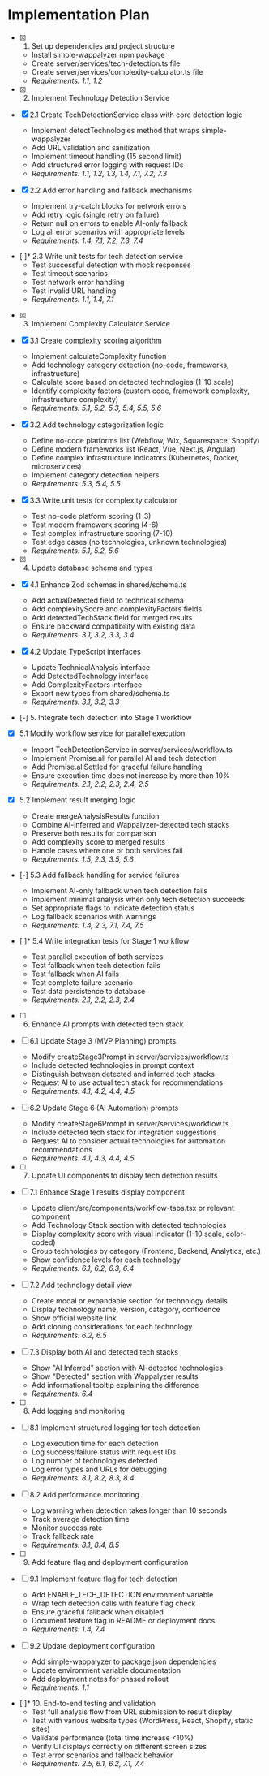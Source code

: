 
# Implementation Plan

- [x] 1. Set up dependencies and project structure
  - Install simple-wappalyzer npm package
  - Create server/services/tech-detection.ts file
  - Create server/services/complexity-calculator.ts file
  - _Requirements: 1.1, 1.2_

- [x] 2. Implement Technology Detection Service
- [x] 2.1 Create TechDetectionService class with core detection logic
  - Implement detectTechnologies method that wraps simple-wappalyzer
  - Add URL validation and sanitization
  - Implement timeout handling (15 second limit)
  - Add structured error logging with request IDs
  - _Requirements: 1.1, 1.2, 1.3, 1.4, 7.1, 7.2, 7.3_

- [x] 2.2 Add error handling and fallback mechanisms
  - Implement try-catch blocks for network errors
  - Add retry logic (single retry on failure)
  - Return null on errors to enable AI-only fallback
  - Log all error scenarios with appropriate levels
  - _Requirements: 1.4, 7.1, 7.2, 7.3, 7.4_

- [ ]* 2.3 Write unit tests for tech detection service
  - Test successful detection with mock responses
  - Test timeout scenarios
  - Test network error handling
  - Test invalid URL handling
  - _Requirements: 1.1, 1.4, 7.1_

- [x] 3. Implement Complexity Calculator Service
- [x] 3.1 Create complexity scoring algorithm
  - Implement calculateComplexity function
  - Add technology category detection (no-code, frameworks, infrastructure)
  - Calculate score based on detected technologies (1-10 scale)
  - Identify complexity factors (custom code, framework complexity, infrastructure complexity)
  - _Requirements: 5.1, 5.2, 5.3, 5.4, 5.5, 5.6_

- [x] 3.2 Add technology categorization logic
  - Define no-code platforms list (Webflow, Wix, Squarespace, Shopify)
  - Define modern frameworks list (React, Vue, Next.js, Angular)
  - Define complex infrastructure indicators (Kubernetes, Docker, microservices)
  - Implement category detection helpers
  - _Requirements: 5.3, 5.4, 5.5_

- [x] 3.3 Write unit tests for complexity calculator
  - Test no-code platform scoring (1-3)
  - Test modern framework scoring (4-6)
  - Test complex infrastructure scoring (7-10)
  - Test edge cases (no technologies, unknown technologies)
  - _Requirements: 5.1, 5.2, 5.6_

- [x] 4. Update database schema and types
- [x] 4.1 Enhance Zod schemas in shared/schema.ts
  - Add actualDetected field to technical schema
  - Add complexityScore and complexityFactors fields
  - Add detectedTechStack field for merged results
  - Ensure backward compatibility with existing data
  - _Requirements: 3.1, 3.2, 3.3, 3.4_

- [x] 4.2 Update TypeScript interfaces
  - Update TechnicalAnalysis interface
  - Add DetectedTechnology interface
  - Add ComplexityFactors interface
  - Export new types from shared/schema.ts
  - _Requirements: 3.1, 3.2, 3.3_

- [-] 5. Integrate tech detection into Stage 1 workflow
- [x] 5.1 Modify workflow service for parallel execution
  - Import TechDetectionService in server/services/workflow.ts
  - Implement Promise.all for parallel AI and tech detection
  - Add Promise.allSettled for graceful failure handling
  - Ensure execution time does not increase by more than 10%
  - _Requirements: 2.1, 2.2, 2.3, 2.4, 2.5_

- [x] 5.2 Implement result merging logic
  - Create mergeAnalysisResults function
  - Combine AI-inferred and Wappalyzer-detected tech stacks
  - Preserve both results for comparison
  - Add complexity score to merged results
  - Handle cases where one or both services fail
  - _Requirements: 1.5, 2.3, 3.5, 5.6_

- [-] 5.3 Add fallback handling for service failures
  - Implement AI-only fallback when tech detection fails
  - Implement minimal analysis when only tech detection succeeds
  - Set appropriate flags to indicate detection status
  - Log fallback scenarios with warnings
  - _Requirements: 1.4, 2.3, 7.1, 7.4, 7.5_

- [ ]* 5.4 Write integration tests for Stage 1 workflow
  - Test parallel execution of both services
  - Test fallback when tech detection fails
  - Test fallback when AI fails
  - Test complete failure scenario
  - Test data persistence to database
  - _Requirements: 2.1, 2.2, 2.3, 2.4_

- [ ] 6. Enhance AI prompts with detected tech stack
- [ ] 6.1 Update Stage 3 (MVP Planning) prompts
  - Modify createStage3Prompt in server/services/workflow.ts
  - Include detected technologies in prompt context
  - Distinguish between detected and inferred tech stacks
  - Request AI to use actual tech stack for recommendations
  - _Requirements: 4.1, 4.2, 4.4, 4.5_

- [ ] 6.2 Update Stage 6 (AI Automation) prompts
  - Modify createStage6Prompt in server/services/workflow.ts
  - Include detected tech stack for integration suggestions
  - Request AI to consider actual technologies for automation recommendations
  - _Requirements: 4.1, 4.3, 4.4, 4.5_

- [ ] 7. Update UI components to display tech detection results
- [ ] 7.1 Enhance Stage 1 results display component
  - Update client/src/components/workflow-tabs.tsx or relevant component
  - Add Technology Stack section with detected technologies
  - Display complexity score with visual indicator (1-10 scale, color-coded)
  - Group technologies by category (Frontend, Backend, Analytics, etc.)
  - Show confidence levels for each technology
  - _Requirements: 6.1, 6.2, 6.3, 6.4_

- [ ] 7.2 Add technology detail view
  - Create modal or expandable section for technology details
  - Display technology name, version, category, confidence
  - Show official website link
  - Add cloning considerations for each technology
  - _Requirements: 6.2, 6.5_

- [ ] 7.3 Display both AI and detected tech stacks
  - Show "AI Inferred" section with AI-detected technologies
  - Show "Detected" section with Wappalyzer results
  - Add informational tooltip explaining the difference
  - _Requirements: 6.4_

- [ ] 8. Add logging and monitoring
- [ ] 8.1 Implement structured logging for tech detection
  - Log execution time for each detection
  - Log success/failure status with request IDs
  - Log number of technologies detected
  - Log error types and URLs for debugging
  - _Requirements: 8.1, 8.2, 8.3, 8.4_

- [ ] 8.2 Add performance monitoring
  - Log warning when detection takes longer than 10 seconds
  - Track average detection time
  - Monitor success rate
  - Track fallback rate
  - _Requirements: 8.1, 8.4, 8.5_

- [ ] 9. Add feature flag and deployment configuration
- [ ] 9.1 Implement feature flag for tech detection
  - Add ENABLE_TECH_DETECTION environment variable
  - Wrap tech detection calls with feature flag check
  - Ensure graceful fallback when disabled
  - Document feature flag in README or deployment docs
  - _Requirements: 1.4, 7.4_

- [ ] 9.2 Update deployment configuration
  - Add simple-wappalyzer to package.json dependencies
  - Update environment variable documentation
  - Add deployment notes for phased rollout
  - _Requirements: 1.1_

- [ ]* 10. End-to-end testing and validation
  - Test full analysis flow from URL submission to result display
  - Test with various website types (WordPress, React, Shopify, static sites)
  - Validate performance (total time increase <10%)
  - Verify UI displays correctly on different screen sizes
  - Test error scenarios and fallback behavior
  - _Requirements: 2.5, 6.1, 6.2, 7.1, 7.4_
